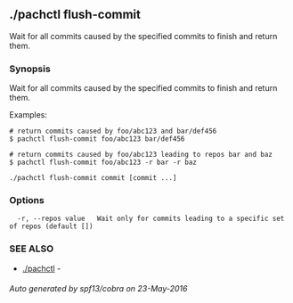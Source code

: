 ## ./pachctl flush-commit

Wait for all commits caused by the specified commits to finish and return them.

### Synopsis


Wait for all commits caused by the specified commits to finish and return them.

Examples:

	# return commits caused by foo/abc123 and bar/def456
	$ pachctl flush-commit foo/abc123 bar/def456

	# return commits caused by foo/abc123 leading to repos bar and baz
	$ pachctl flush-commit foo/abc123 -r bar -r baz



```
./pachctl flush-commit commit [commit ...]
```

### Options

```
  -r, --repos value   Wait only for commits leading to a specific set of repos (default [])
```

### SEE ALSO
* [./pachctl](./pachctl.md)	 - 

###### Auto generated by spf13/cobra on 23-May-2016

